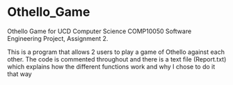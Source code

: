 # Othello_Game
Othello Game for UCD Computer Science COMP10050 Software Engineering Project, Assignment 2.

This is a program that allows 2 users to play a game of Othello against each other. The code is commented throughout and there is a text file (Report.txt) which explains how the different functions work and why I chose to do it that way
